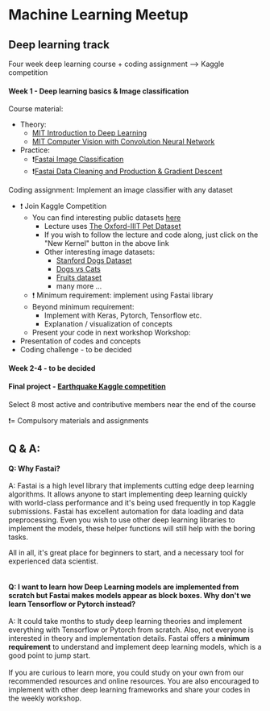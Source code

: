 # Machine Learning Meetup 

## Deep learning track
Four week deep learning course + coding assignment --> Kaggle competition

#### Week 1 - Deep learning basics & Image classification
Course material: 
- Theory:
  - [MIT Introduction to Deep Learning](https://www.youtube.com/watch?v=JN6H4rQvwgY)
  - [MIT Computer Vision with Convolution Neural Network](https://www.youtube.com/watch?v=NVH8EYPHi30)
- Practice:
  - :exclamation:[Fastai Image Classification](https://course.fast.ai/videos/?lesson=1) 
  - :exclamation:[Fastai Data Cleaning and Production & Gradient Descent](https://course.fast.ai/videos/?lesson=1)

Coding assignment: Implement an image classifier with any dataset
- :exclamation: Join Kaggle Competition
    * You can find interesting public datasets [here](https://www.kaggle.com/datasets)
      * Lecture uses [The Oxford-IIIT Pet Dataset](https://www.kaggle.com/tanlikesmath/the-oxfordiiit-pet-dataset)
      * If you wish to follow the lecture and code along, just click on the "New Kernel" button in the above link
      * Other interesting image datasets:
          * [Stanford Dogs Dataset](https://www.kaggle.com/jessicali9530/stanford-dogs-dataset/home) 
          * [Dogs vs Cats](https://www.kaggle.com/c/dogs-vs-cats)
          * [Fruits dataset](https://www.kaggle.com/moltean/fruits)
          * many more ... 
    - :exclamation: Minimum requirement: implement using Fastai library
    - Beyond minimum requirement:
        - Implement with Keras, Pytorch, Tensorflow etc.
        - Explanation / visualization of concepts  
    - Present your code in next workshop
Workshop:
- Presentation of codes and concepts
- Coding challenge - to be decided

#### Week 2-4 - to be decided

#### Final project - [Earthquake Kaggle competition](https://www.kaggle.com/c/LANL-Earthquake-Prediction)
Select 8 most active and contributive members near the end of the course

:exclamation:= Compulsory materials and assignments

## Q & A:

**Q: Why Fastai?**<br><br>
A: Fastai is a high level library that implements cutting edge deep learning algorithms. It allows anyone to start implementing deep learning quickly with world-class performance and it's being used frequently in top Kaggle submissions. Fastai has excellent automation for data loading and data preprocessing. Even you wish to use other deep learning libraries to implement the models, these helper functions will still help with the boring tasks.

All in all, it's great place for beginners to start, and a necessary tool for experienced data scientist. 
<br><br><br>
**Q: I want to learn how Deep Learning models are implemented from scratch but Fastai makes models appear as block boxes. Why don't we learn Tensorflow or Pytorch instead?**<br><br>
A: It could take months to study deep learning theories and implement everything with Tensorflow or Pytorch from scratch. Also, not everyone is interested in theory and implementation details. Fastai offers a **minimum requirement** to understand and implement deep learning models, which is a good point to jump start. 
<br><br>
If you are curious to learn more, you could study on your own from our recommended resources and online resources. You are also encouraged to implement with other deep learning frameworks and share your codes in the weekly workshop. 
